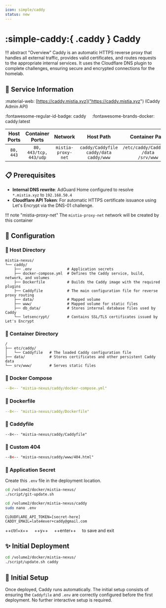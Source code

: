 ```yaml
---
icon: simple/caddy
status: new
---
```


# :simple-caddy:{ .caddy } Caddy

<!-- markdownlint-disable MD033 -->

!!! abstract "Overview"
    Caddy is an automatic HTTPS reverse proxy that handles all external traffic, provides valid certificates, and routes requests to the appropriate internal services. It uses the Cloudflare DNS plugin to complete challenges, ensuring secure and encrypted connections for the homelab.

## 📑 Service Information

:material-web: [https://caddy.mistia.xyz]("https://caddy.mistia.xyz") (Caddy Admin API)

:fontawesome-regular-id-badge: caddy &nbsp;&nbsp;&nbsp; :fontawesome-brands-docker: caddy:latest

| Host Ports | Container Ports | Network | Host Path | Container Path |
|:----------:|:---------------:|:-------:|:---------:|:--------------:|
| `80, 443` | `80, 443/tcp, 443/udp` | `mistia-proxy-net` | `caddy/Caddyfile`<br>`caddy/data`<br>`caddy/www` | `/etc/caddy/Caddyfile`<br>`/data`<br>`/srv/www` |

## 📋 Prerequisites

- **Internal DNS rewrite**: AdGuard Home configured to resolve `*.mistia.xyz` to `192.168.50.4`
- **Cloudflare API Token**: For automatic HTTPS certificate issuance using Let's Encrypt via the DNS-01 challenge.

!!! note "mistia-proxy-net"
    The `mistia-proxy-net` network will be created by this container

## 🔧 Configuration

### 📂 Host Directory

```text
mistia-nexus/
└── caddy/
    ├── .env                # Application secrets
    ├── docker-compose.yml  # Defines the Caddy service, build, network, and volumes
    ├── Dockerfile          # Builds the Caddy image with the required plugins
    ├── Caddyfile           # The main configuration file for reverse proxy routing
    ├── data/               # Mapped volume
    ├── www/                # Mapped volume for static files
    ├── db_data/            # Stores internal database files used by Caddy
    └── letsencrypt/        # Contains SSL/TLS certificates issued by Let's Encrypt
```

### 📁 Container Directory

```text
/
├── etc/caddy/
│   └── Caddyfile   # The loaded Caddy configuration file
├── data/           # Stores certificates and other persistent Caddy data
└── srv/www/        # Serves static files 
```

### 🐋 Docker Compose

```yaml title="docker-compose.yml"
--8<-- "mistia-nexus/caddy/docker-compose.yml"
```

### 🐋 Dockerfile

```yaml title="Dockerfile"
--8<-- "mistia-nexus/caddy/Dockerfile"
```

### 🔀 Caddyfile

```Caddyfile title="Caddyfile"
--8<-- "mistia-nexus/caddy/Caddyfile"
```

### 🔀 Custom 404

```html title="404.html"
--8<-- "mistia-nexus/caddy/www/404.html"
```

### 📄 Application Secret

Create this `.env` file in the deployment location.

```bash
cd /volume2/docker/mistia-nexus/
./script/git-update.sh

cd /volume2/docker/mistia-nexus/caddy
sudo nano .env
```

```text title=".env"
CLOUDFLARE_API_TOKEN=[secret-here]
CADDY_EMAIL=late4ever+caddy@gmail.com
```

++ctrl+x++ &nbsp;&nbsp;&nbsp; ++y++ &nbsp;&nbsp;&nbsp; ++enter++ &nbsp;&nbsp;&nbsp; to save and exit

## ✨ Initial Deployment

```bash
cd /volume2/docker/mistia-nexus/
./script/update.sh caddy
```

## 🚀 Initial Setup

Once deployed, Caddy runs automatically. The initial setup consists of ensuring the `Caddyfile` and `.env` are correctly configured before the first deployment. No further interactive setup is required.

